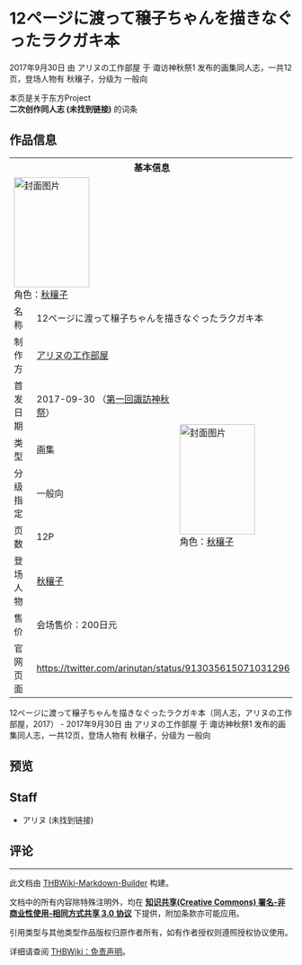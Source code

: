 # 12ページに渡って穣子ちゃんを描きなぐったラクガキ本

<!-- source html: G:\repos\THBWiki-Markdown-Builder\THBWikiMarkdown\Temp\main\c\c8\ns0%3A12%E3%83%9A%E3%83%BC%E3%82%B8%E3%81%AB%E6%B8%A1%E3%81%A3%E3%81%A6%E7%A9%A3%E5%AD%90%E3%81%A1%E3%82%83%E3%82%93%E3%82%92%E6%8F%8F%E3%81%8D%E3%81%AA%E3%81%90%E3%81%A3%E3%81%9F%E3%83%A9%E3%82%AF%E3%82%AC%E3%82%AD%E6%9C%AC.html -->

2017年9月30日 由 アリヌの工作部屋 于 诹访神秋祭1 发布的画集同人志，一共12页，登场人物有 秋穰子，分级为 一般向

本页是关于东方Project  
 **二次创作同人志 (未找到链接)** 的词条
## 作品信息

<table><tbody><tr><th colspan="3">基本信息</th></tr><tr><td class="cover-artwork-mobile" colspan="2"><a href="/%E6%96%87%E4%BB%B6:12%E3%83%9A%E3%83%BC%E3%82%B8%E3%81%AB%E6%B8%A1%E3%81%A3%E3%81%A6%E7%A9%A3%E5%AD%90%E3%81%A1%E3%82%83%E3%82%93%E3%82%92%E6%8F%8F%E3%81%8D%E3%81%AA%E3%81%90%E3%81%A3%E3%81%9F%E3%83%A9%E3%82%AF%E3%82%AC%E3%82%AD%E6%9C%AC%E5%B0%81%E9%9D%A2.jpg" class="image" title="封面图片"><img alt="封面图片" src="https://upload.thwiki.cc/thumb/3/39/12%E3%83%9A%E3%83%BC%E3%82%B8%E3%81%AB%E6%B8%A1%E3%81%A3%E3%81%A6%E7%A9%A3%E5%AD%90%E3%81%A1%E3%82%83%E3%82%93%E3%82%92%E6%8F%8F%E3%81%8D%E3%81%AA%E3%81%90%E3%81%A3%E3%81%9F%E3%83%A9%E3%82%AF%E3%82%AC%E3%82%AD%E6%9C%AC%E5%B0%81%E9%9D%A2.jpg/134px-12%E3%83%9A%E3%83%BC%E3%82%B8%E3%81%AB%E6%B8%A1%E3%81%A3%E3%81%A6%E7%A9%A3%E5%AD%90%E3%81%A1%E3%82%83%E3%82%93%E3%82%92%E6%8F%8F%E3%81%8D%E3%81%AA%E3%81%90%E3%81%A3%E3%81%9F%E3%83%A9%E3%82%AF%E3%82%AC%E3%82%AD%E6%9C%AC%E5%B0%81%E9%9D%A2.jpg" decoding="async" loading="lazy" width="134" height="196" srcset="https://upload.thwiki.cc/thumb/3/39/12%E3%83%9A%E3%83%BC%E3%82%B8%E3%81%AB%E6%B8%A1%E3%81%A3%E3%81%A6%E7%A9%A3%E5%AD%90%E3%81%A1%E3%82%83%E3%82%93%E3%82%92%E6%8F%8F%E3%81%8D%E3%81%AA%E3%81%90%E3%81%A3%E3%81%9F%E3%83%A9%E3%82%AF%E3%82%AC%E3%82%AD%E6%9C%AC%E5%B0%81%E9%9D%A2.jpg/201px-12%E3%83%9A%E3%83%BC%E3%82%B8%E3%81%AB%E6%B8%A1%E3%81%A3%E3%81%A6%E7%A9%A3%E5%AD%90%E3%81%A1%E3%82%83%E3%82%93%E3%82%92%E6%8F%8F%E3%81%8D%E3%81%AA%E3%81%90%E3%81%A3%E3%81%9F%E3%83%A9%E3%82%AF%E3%82%AC%E3%82%AD%E6%9C%AC%E5%B0%81%E9%9D%A2.jpg 1.5x, https://upload.thwiki.cc/thumb/3/39/12%E3%83%9A%E3%83%BC%E3%82%B8%E3%81%AB%E6%B8%A1%E3%81%A3%E3%81%A6%E7%A9%A3%E5%AD%90%E3%81%A1%E3%82%83%E3%82%93%E3%82%92%E6%8F%8F%E3%81%8D%E3%81%AA%E3%81%90%E3%81%A3%E3%81%9F%E3%83%A9%E3%82%AF%E3%82%AC%E3%82%AD%E6%9C%AC%E5%B0%81%E9%9D%A2.jpg/268px-12%E3%83%9A%E3%83%BC%E3%82%B8%E3%81%AB%E6%B8%A1%E3%81%A3%E3%81%A6%E7%A9%A3%E5%AD%90%E3%81%A1%E3%82%83%E3%82%93%E3%82%92%E6%8F%8F%E3%81%8D%E3%81%AA%E3%81%90%E3%81%A3%E3%81%9F%E3%83%A9%E3%82%AF%E3%82%AC%E3%82%AD%E6%9C%AC%E5%B0%81%E9%9D%A2.jpg 2x" data-file-width="1148" data-file-height="1676"></a><div class="cover-char">角色：<a href="./秋穰子.md" title="秋穰子">秋穰子</a></div></td>
</tr><tr><td class="label">名称</td><td colspan="2"> 12ページに渡って穣子ちゃんを描きなぐったラクガキ本 </td></tr><tr><td class="label">制作方</td><td><a href="./アリヌの工作部屋.md" title="アリヌの工作部屋">アリヌの工作部屋</a></td><td class="cover-artwork" rowspan="7" style="min-width:196px;"><a href="/%E6%96%87%E4%BB%B6:12%E3%83%9A%E3%83%BC%E3%82%B8%E3%81%AB%E6%B8%A1%E3%81%A3%E3%81%A6%E7%A9%A3%E5%AD%90%E3%81%A1%E3%82%83%E3%82%93%E3%82%92%E6%8F%8F%E3%81%8D%E3%81%AA%E3%81%90%E3%81%A3%E3%81%9F%E3%83%A9%E3%82%AF%E3%82%AC%E3%82%AD%E6%9C%AC%E5%B0%81%E9%9D%A2.jpg" class="image" title="封面图片"><img alt="封面图片" src="https://upload.thwiki.cc/thumb/3/39/12%E3%83%9A%E3%83%BC%E3%82%B8%E3%81%AB%E6%B8%A1%E3%81%A3%E3%81%A6%E7%A9%A3%E5%AD%90%E3%81%A1%E3%82%83%E3%82%93%E3%82%92%E6%8F%8F%E3%81%8D%E3%81%AA%E3%81%90%E3%81%A3%E3%81%9F%E3%83%A9%E3%82%AF%E3%82%AC%E3%82%AD%E6%9C%AC%E5%B0%81%E9%9D%A2.jpg/134px-12%E3%83%9A%E3%83%BC%E3%82%B8%E3%81%AB%E6%B8%A1%E3%81%A3%E3%81%A6%E7%A9%A3%E5%AD%90%E3%81%A1%E3%82%83%E3%82%93%E3%82%92%E6%8F%8F%E3%81%8D%E3%81%AA%E3%81%90%E3%81%A3%E3%81%9F%E3%83%A9%E3%82%AF%E3%82%AC%E3%82%AD%E6%9C%AC%E5%B0%81%E9%9D%A2.jpg" decoding="async" loading="lazy" width="134" height="196" srcset="https://upload.thwiki.cc/thumb/3/39/12%E3%83%9A%E3%83%BC%E3%82%B8%E3%81%AB%E6%B8%A1%E3%81%A3%E3%81%A6%E7%A9%A3%E5%AD%90%E3%81%A1%E3%82%83%E3%82%93%E3%82%92%E6%8F%8F%E3%81%8D%E3%81%AA%E3%81%90%E3%81%A3%E3%81%9F%E3%83%A9%E3%82%AF%E3%82%AC%E3%82%AD%E6%9C%AC%E5%B0%81%E9%9D%A2.jpg/201px-12%E3%83%9A%E3%83%BC%E3%82%B8%E3%81%AB%E6%B8%A1%E3%81%A3%E3%81%A6%E7%A9%A3%E5%AD%90%E3%81%A1%E3%82%83%E3%82%93%E3%82%92%E6%8F%8F%E3%81%8D%E3%81%AA%E3%81%90%E3%81%A3%E3%81%9F%E3%83%A9%E3%82%AF%E3%82%AC%E3%82%AD%E6%9C%AC%E5%B0%81%E9%9D%A2.jpg 1.5x, https://upload.thwiki.cc/thumb/3/39/12%E3%83%9A%E3%83%BC%E3%82%B8%E3%81%AB%E6%B8%A1%E3%81%A3%E3%81%A6%E7%A9%A3%E5%AD%90%E3%81%A1%E3%82%83%E3%82%93%E3%82%92%E6%8F%8F%E3%81%8D%E3%81%AA%E3%81%90%E3%81%A3%E3%81%9F%E3%83%A9%E3%82%AF%E3%82%AC%E3%82%AD%E6%9C%AC%E5%B0%81%E9%9D%A2.jpg/268px-12%E3%83%9A%E3%83%BC%E3%82%B8%E3%81%AB%E6%B8%A1%E3%81%A3%E3%81%A6%E7%A9%A3%E5%AD%90%E3%81%A1%E3%82%83%E3%82%93%E3%82%92%E6%8F%8F%E3%81%8D%E3%81%AA%E3%81%90%E3%81%A3%E3%81%9F%E3%83%A9%E3%82%AF%E3%82%AC%E3%82%AD%E6%9C%AC%E5%B0%81%E9%9D%A2.jpg 2x" data-file-width="1148" data-file-height="1676"></a><div class="cover-char">角色：<a href="./秋穰子.md" title="秋穰子">秋穰子</a></div></td>
</tr><tr><td class="label">首发日期</td><td>2017-09-30&#160;（<a href="/展会作品列表?e=%E8%AF%B9%E8%AE%BF%E7%A5%9E%E7%A7%8B%E7%A5%AD%231">第一回諏訪神秋祭</a>）</td></tr><tr><td class="label">类型</td><td>画集</td></tr><tr><td class="label">分级指定</td><td>一般向</td></tr><tr><td class="label">页数</td><td>12P</td></tr><tr><td class="label">登场人物</td><td><a href="./秋穰子.md" title="秋穰子">秋穰子</a></td></tr><tr><td class="label">售价</td><td>会场售价：200日元</td></tr>
<tr><td class="label">官网页面</td><td colspan="2"><a rel="nofollow" class="external free" href="https://twitter.com/arinutan/status/913035615071031296">https://twitter.com/arinutan/status/913035615071031296</a></td></tr></tbody></table>

12ページに渡って穣子ちゃんを描きなぐったラクガキ本（同人志，アリヌの工作部屋，2017） - 2017年9月30日 由 アリヌの工作部屋 于 诹访神秋祭1 发布的画集同人志，一共12页，登场人物有 秋穰子，分级为 一般向
## 预览
## Staff
- アリヌ (未找到链接)

## 评论




---

此文档由 [THBWiki-Markdown-Builder](https://github.com/Delsin-Yu/THBWiki-Markdown-Builder) 构建。

文档中的所有内容除特殊注明外，均在 [**知识共享(Creative Commons) 署名-非商业性使用-相同方式共享 3.0 协议**](https://creativecommons.org/licenses/by-sa/3.0/deed.zh-hans) 下提供，附加条款亦可能应用。

引用类型与其他类型作品版权归原作者所有，如有作者授权则遵照授权协议使用。

详细请查阅 [THBWiki：免责声明](https://thbwiki.cc/THBWiki:%E5%85%8D%E8%B4%A3%E5%A3%B0%E6%98%8E)。

